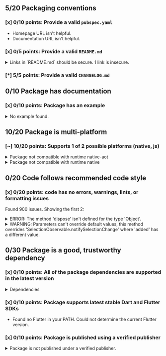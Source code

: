 ## 5/20 Packaging conventions

### [x] 0/10 points: Provide a valid `pubspec.yaml`

* Homepage URL isn't helpful.
* Documentation URL isn't helpful.

### [x] 0/5 points: Provide a valid `README.md`

<details>
<summary>
Links in `README.md` should be secure. 1 link is insecure.
</summary>

`README.md:51:22`

```
   ╷
51 │ component's provided <a href="http://sass-lang.com/guide#topic-6">Sass mixins</a>.</p>
   │                      ^^^^^^^^^^^^^^^^^^^^^^^^^^^^^^^^^^^^^^^^^^^^^
   ╵
```

Use `https` URLs instead.
</details>

### [*] 5/5 points: Provide a valid `CHANGELOG.md`


## 0/10 Package has documentation

### [x] 0/10 points: Package has an example

<details>
<summary>
No example found.
</summary>

See [package layout](https://dart.dev/tools/pub/package-layout#examples) guidelines on how to add an example.
</details>

## 10/20 Package is multi-platform

### [~] 10/20 points: Supports 1 of 2 possible platforms (native, **js**)

<details>
<summary>
Package not compatible with runtime native-aot
</summary>

Because:
* `package:angular_components/angular_components.dart` that imports:
* `package:angular_components/theme/module.dart` that imports:
* `package:angular/angular.dart` that imports:
* `package:angular/src/platform/browser/tools/tools.dart` that imports:
* `package:angular/src/platform/browser/tools/common_tools.dart` that imports:
* `package:angular/src/core/linker/component_factory.dart` that imports:
* `package:angular/src/core/linker/view_ref.dart` that imports:
* `dart:html`
</details>
<details>
<summary>
Package not compatible with runtime native
</summary>

Because:
* `package:angular_components/angular_components.dart` that imports:
* `package:angular_components/theme/module.dart` that imports:
* `package:angular/angular.dart` that imports:
* `package:angular/src/platform/browser/tools/tools.dart` that imports:
* `package:angular/src/platform/browser/tools/common_tools.dart` that imports:
* `package:angular/src/core/linker/component_factory.dart` that imports:
* `package:angular/src/core/linker/view_ref.dart` that imports:
* `dart:html`
</details>

## 0/20 Code follows recommended code style

### [x] 0/20 points: code has no errors, warnings, lints, or formatting issues

Found 900 issues. Showing the first 2:

<details>
<summary>
ERROR: The method 'dispose' isn't defined for the type 'Object'.
</summary>

`lib/model/collection/list_tracker.dart:123:9`

```
    ╷
123 │       d.dispose();
    │         ^^^^^^^
    ╵
```

To reproduce make sure you are using [pedantic](https://pub.dev/packages/pedantic#using-the-lints) and run `dartanalyzer lib/model/collection/list_tracker.dart`
</details>
<details>
<summary>
WARNING: Parameters can't override default values, this method overrides 'SelectionObservable.notifySelectionChange' where 'added' has a different value.
</summary>

`lib/src/model/selection/noop_selection_model_impl.dart:20:31`

```
   ╷
20 │   void notifySelectionChange({added, removed}) {}
   │                               ^^^^^
   ╵
```

To reproduce make sure you are using [pedantic](https://pub.dev/packages/pedantic#using-the-lints) and run `dartanalyzer lib/src/model/selection/noop_selection_model_impl.dart`
</details>

## 0/30 Package is a good, trustworthy dependency

### [x] 0/10 points: All of the package dependencies are supported in the latest version

<details>
<summary>
Dependencies
</summary>

|Package|Constraint|Compatible|Latest|
|:-|:-|:-|:-|
|[angular]|^5.1.0|5.3.1|5.3.1|
|[angular_forms]|^2.1.0|2.1.2|2.1.4|
|[async]|^2.0.8|2.4.2|2.4.2|
|[build]|>=0.11.1 <2.0.0|1.3.0|1.3.0|
|[build_config]|>=0.2.6 <0.4.0|0.3.2|0.4.2|
|[built_collection]|^4.0.0|4.3.2|4.3.2|
|[collection]|^1.14.10|1.14.13|1.14.13|
|[fixnum]|^0.10.7|0.10.11|0.10.11|
|[intl]|>=0.14.0 <0.16.0|0.15.8|0.16.1|
|[js]|^0.6.1|0.6.2|0.6.2|
|[logging]|^0.11.2|0.11.4|0.11.4|
|[meta]|^1.0.4|1.2.1|1.2.1|
|[observable]|^0.22.1+3|0.22.2|0.22.2|
|[protobuf]|^0.10.2|0.10.8|1.0.1|
|[quiver]|>=0.24.0 <0.30.0|0.29.0+2|2.1.3|
|[sass_builder]|^2.0.2|2.1.3|2.1.3|
|**Transitive dependencies**|
|[analyzer]|-|0.39.12|0.39.12|
|[angular_ast]|-|0.5.11|0.5.11|
|[angular_compiler]|-|0.4.5|0.4.5|
|[args]|-|1.6.0|1.6.0|
|[built_value]|-|7.1.0|7.1.0|
|[charcode]|-|1.1.3|1.1.3|
|[checked_yaml]|-|1.0.2|1.0.2|
|[cli_repl]|-|0.2.0+1|0.2.0+1|
|[code_builder]|-|3.3.0|3.3.0|
|[convert]|-|2.1.1|2.1.1|
|[crypto]|-|2.1.5|2.1.5|
|[csslib]|-|0.16.1|0.16.1|
|[dart2_constant]|-|1.0.2+dart2|1.0.2+dart2|
|[dart_internal]|-|0.1.9|0.1.9|
|[dart_style]|-|1.3.6|1.3.6|
|[front_end]|-|0.1.29|0.1.29|
|[glob]|-|1.2.0|1.2.0|
|[html]|-|0.14.0+3|0.14.0+3|
|[http]|-|0.12.1|0.12.1|
|[http_parser]|-|3.1.4|3.1.4|
|[json_annotation]|-|3.0.1|3.0.1|
|[kernel]|-|0.3.29|0.3.29|
|[matcher]|-|0.12.8|0.12.8|
|[node_interop]|-|1.1.1|1.1.1|
|[node_io]|-|1.1.1|1.1.1|
|[package_config]|-|1.9.3|1.9.3|
|[package_resolver]|-|1.0.10|1.0.10|
|[pedantic]|-|1.9.1|1.9.1|
|[pub_semver]|-|1.4.4|1.4.4|
|[pubspec_parse]|-|0.1.5|0.1.5|
|[sass]|-|1.26.10|1.26.10|
|[source_gen]|-|0.9.5|0.9.5|
|[source_maps]|-|0.10.9|0.10.9|
|[source_span]|-|1.7.0|1.7.0|
|[stack_trace]|-|1.9.5|1.9.5|
|[stream_transform]|-|1.2.0|1.2.0|
|[string_scanner]|-|1.0.5|1.0.5|
|[term_glyph]|-|1.1.0|1.1.0|
|[tuple]|-|1.0.3|1.0.3|
|[typed_data]|-|1.2.0|1.2.0|
|[watcher]|-|0.9.7+15|0.9.7+15|
|[yaml]|-|2.2.1|2.2.1|
|[boolean_selector]|-|2.0.0|2.0.0|
|[http_multi_server]|-|2.2.0|2.2.0|
|[io]|-|0.3.4|0.3.4|
|[json_rpc_2]|-|2.2.1|2.2.1|
|[mime]|-|0.9.6+3|0.9.6+3|
|[multi_server_socket]|-|1.0.2|1.0.2|
|[node_preamble]|-|1.4.12|1.4.12|
|[pool]|-|1.4.0|1.4.0|
|[shelf]|-|0.7.7|0.7.7|
|[shelf_packages_handler]|-|2.0.0|2.0.0|
|[shelf_static]|-|0.2.8|0.2.8|
|[shelf_web_socket]|-|0.2.3|0.2.3|
|[source_map_stack_trace]|-|2.0.0|2.0.0|
|[stream_channel]|-|2.0.0|2.0.0|
|[test_api]|-|0.2.17|0.2.17|
|[test_core]|-|0.3.10|0.3.10|
|[vm_service_client]|-|0.2.6+3|0.2.6+3|
|[web_socket_channel]|-|1.1.0|1.1.0|

To reproduce run `pub outdated --no-dev-dependencies --up-to-date`.

[angular]: https://pub.dev/packages/angular
[angular_forms]: https://pub.dev/packages/angular_forms
[async]: https://pub.dev/packages/async
[build]: https://pub.dev/packages/build
[build_config]: https://pub.dev/packages/build_config
[built_collection]: https://pub.dev/packages/built_collection
[collection]: https://pub.dev/packages/collection
[fixnum]: https://pub.dev/packages/fixnum
[intl]: https://pub.dev/packages/intl
[js]: https://pub.dev/packages/js
[logging]: https://pub.dev/packages/logging
[meta]: https://pub.dev/packages/meta
[observable]: https://pub.dev/packages/observable
[protobuf]: https://pub.dev/packages/protobuf
[quiver]: https://pub.dev/packages/quiver
[sass_builder]: https://pub.dev/packages/sass_builder
[analyzer]: https://pub.dev/packages/analyzer
[angular_ast]: https://pub.dev/packages/angular_ast
[angular_compiler]: https://pub.dev/packages/angular_compiler
[args]: https://pub.dev/packages/args
[built_value]: https://pub.dev/packages/built_value
[charcode]: https://pub.dev/packages/charcode
[checked_yaml]: https://pub.dev/packages/checked_yaml
[cli_repl]: https://pub.dev/packages/cli_repl
[code_builder]: https://pub.dev/packages/code_builder
[convert]: https://pub.dev/packages/convert
[crypto]: https://pub.dev/packages/crypto
[csslib]: https://pub.dev/packages/csslib
[dart2_constant]: https://pub.dev/packages/dart2_constant
[dart_internal]: https://pub.dev/packages/dart_internal
[dart_style]: https://pub.dev/packages/dart_style
[front_end]: https://pub.dev/packages/front_end
[glob]: https://pub.dev/packages/glob
[html]: https://pub.dev/packages/html
[http]: https://pub.dev/packages/http
[http_parser]: https://pub.dev/packages/http_parser
[json_annotation]: https://pub.dev/packages/json_annotation
[kernel]: https://pub.dev/packages/kernel
[matcher]: https://pub.dev/packages/matcher
[node_interop]: https://pub.dev/packages/node_interop
[node_io]: https://pub.dev/packages/node_io
[package_config]: https://pub.dev/packages/package_config
[package_resolver]: https://pub.dev/packages/package_resolver
[pedantic]: https://pub.dev/packages/pedantic
[pub_semver]: https://pub.dev/packages/pub_semver
[pubspec_parse]: https://pub.dev/packages/pubspec_parse
[sass]: https://pub.dev/packages/sass
[source_gen]: https://pub.dev/packages/source_gen
[source_maps]: https://pub.dev/packages/source_maps
[source_span]: https://pub.dev/packages/source_span
[stack_trace]: https://pub.dev/packages/stack_trace
[stream_transform]: https://pub.dev/packages/stream_transform
[string_scanner]: https://pub.dev/packages/string_scanner
[term_glyph]: https://pub.dev/packages/term_glyph
[tuple]: https://pub.dev/packages/tuple
[typed_data]: https://pub.dev/packages/typed_data
[watcher]: https://pub.dev/packages/watcher
[yaml]: https://pub.dev/packages/yaml
[boolean_selector]: https://pub.dev/packages/boolean_selector
[http_multi_server]: https://pub.dev/packages/http_multi_server
[io]: https://pub.dev/packages/io
[json_rpc_2]: https://pub.dev/packages/json_rpc_2
[mime]: https://pub.dev/packages/mime
[multi_server_socket]: https://pub.dev/packages/multi_server_socket
[node_preamble]: https://pub.dev/packages/node_preamble
[pool]: https://pub.dev/packages/pool
[shelf]: https://pub.dev/packages/shelf
[shelf_packages_handler]: https://pub.dev/packages/shelf_packages_handler
[shelf_static]: https://pub.dev/packages/shelf_static
[shelf_web_socket]: https://pub.dev/packages/shelf_web_socket
[source_map_stack_trace]: https://pub.dev/packages/source_map_stack_trace
[stream_channel]: https://pub.dev/packages/stream_channel
[test_api]: https://pub.dev/packages/test_api
[test_core]: https://pub.dev/packages/test_core
[vm_service_client]: https://pub.dev/packages/vm_service_client
[web_socket_channel]: https://pub.dev/packages/web_socket_channel

</details>

### [x] 0/10 points: Package supports latest stable Dart and Flutter SDKs

* Found no Flutter in your PATH. Could not determine the current Flutter version.

### [x] 0/10 points: Package is published using a verified publisher

<details>
<summary>
Package is not published under a verified publisher.
</summary>

See https://dart.dev/tools/pub/verified-publishers for more information.
</details>